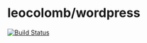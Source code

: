# leocolomb/wordpress

[![Build Status](https://travis-ci.com/leocolomb/wordpress.svg?branch=src)](https://travis-ci.com/leocolomb/wordpress)
